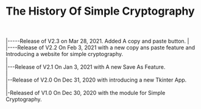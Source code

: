 # The History Of Simple Cryptography<br>
<br>
<br>
|-----Release of V2.3 on Mar 28, 2021. Added A copy and paste button. 
|<br>
|----Release of V2.2 On Feb 3, 2021 with a new copy ans paste feature and Introducing a website for simple cryptography.<br>
|<br>
|---Release of V2.1 On Jan 3, 2021 with A new Save As Feature.<br>
|<br>
|--Release of V2.0 On Dec 31, 2020 with introducing a new Tkinter App.<br>
|<br>
|-Released of V1.0 On Dec 30, 2020 with the module for Simple Cryptography.<br>
